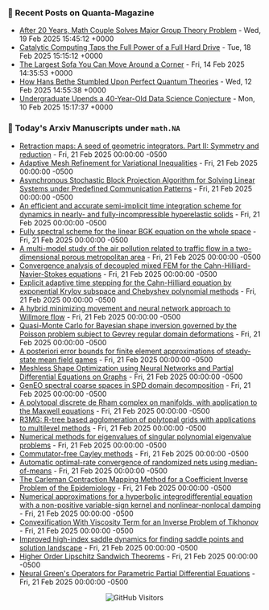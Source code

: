### 📝 Recent Posts on Quanta-Magazine
<!-- quanta starts -->
* <a href="https://www.quantamagazine.org/after-20-years-math-couple-solves-major-group-theory-problem-20250219/">After 20 Years, Math Couple Solves Major Group Theory Problem</a> - Wed, 19 Feb 2025 15:45:12 +0000
* <a href="https://www.quantamagazine.org/catalytic-computing-taps-the-full-power-of-a-full-hard-drive-20250218/">Catalytic Computing Taps the Full Power of a Full Hard Drive</a> - Tue, 18 Feb 2025 15:15:12 +0000
* <a href="https://www.quantamagazine.org/the-largest-sofa-you-can-move-around-a-corner-20250214/">The Largest Sofa You Can Move Around a Corner</a> - Fri, 14 Feb 2025 14:35:53 +0000
* <a href="https://www.quantamagazine.org/how-hans-bethe-stumbled-upon-perfect-quantum-theories-20250212/">How Hans Bethe Stumbled Upon Perfect Quantum Theories</a> - Wed, 12 Feb 2025 14:55:38 +0000
* <a href="https://www.quantamagazine.org/undergraduate-upends-a-40-year-old-data-science-conjecture-20250210/">Undergraduate Upends a 40-Year-Old Data Science Conjecture</a> - Mon, 10 Feb 2025 15:17:37 +0000
<!-- quanta ends -->


### 📝 Today's Arxiv Manuscripts under ``math.NA``
<!-- arxiv-math-na starts -->
* <a href="https://arxiv.org/abs/2502.14152">Retraction maps: A seed of geometric integrators. Part II: Symmetry and reduction</a> - Fri, 21 Feb 2025 00:00:00 -0500
* <a href="https://arxiv.org/abs/2502.14206">Adaptive Mesh Refinement for Variational Inequalities</a> - Fri, 21 Feb 2025 00:00:00 -0500
* <a href="https://arxiv.org/abs/2502.14213">Asynchronous Stochastic Block Projection Algorithm for Solving Linear Systems under Predefined Communication Patterns</a> - Fri, 21 Feb 2025 00:00:00 -0500
* <a href="https://arxiv.org/abs/2502.14284">An efficient and accurate semi-implicit time integration scheme for dynamics in nearly- and fully-incompressible hyperelastic solids</a> - Fri, 21 Feb 2025 00:00:00 -0500
* <a href="https://arxiv.org/abs/2502.14396">Fully spectral scheme for the linear BGK equation on the whole space</a> - Fri, 21 Feb 2025 00:00:00 -0500
* <a href="https://arxiv.org/abs/2502.14466">A multi-model study of the air pollution related to traffic flow in a two-dimensional porous metropolitan area</a> - Fri, 21 Feb 2025 00:00:00 -0500
* <a href="https://arxiv.org/abs/2502.14559">Convergence analysis of decoupled mixed FEM for the Cahn-Hilliard-Navier-Stokes equations</a> - Fri, 21 Feb 2025 00:00:00 -0500
* <a href="https://arxiv.org/abs/2502.14589">Explicit adaptive time stepping for the Cahn-Hilliard equation by exponential Krylov subspace and Chebyshev polynomial methods</a> - Fri, 21 Feb 2025 00:00:00 -0500
* <a href="https://arxiv.org/abs/2502.14656">A hybrid minimizing movement and neural network approach to Willmore flow</a> - Fri, 21 Feb 2025 00:00:00 -0500
* <a href="https://arxiv.org/abs/2502.14661">Quasi-Monte Carlo for Bayesian shape inversion governed by the Poisson problem subject to Gevrey regular domain deformations</a> - Fri, 21 Feb 2025 00:00:00 -0500
* <a href="https://arxiv.org/abs/2502.14687">A posteriori error bounds for finite element approximations of steady-state mean field games</a> - Fri, 21 Feb 2025 00:00:00 -0500
* <a href="https://arxiv.org/abs/2502.14821">Meshless Shape Optimization using Neural Networks and Partial Differential Equations on Graphs</a> - Fri, 21 Feb 2025 00:00:00 -0500
* <a href="https://arxiv.org/abs/2104.00280">GenEO spectral coarse spaces in SPD domain decomposition</a> - Fri, 21 Feb 2025 00:00:00 -0500
* <a href="https://arxiv.org/abs/2401.16130">A polytopal discrete de Rham complex on manifolds, with application to the Maxwell equations</a> - Fri, 21 Feb 2025 00:00:00 -0500
* <a href="https://arxiv.org/abs/2404.18505">R3MG: R-tree based agglomeration of polytopal grids with applications to multilevel methods</a> - Fri, 21 Feb 2025 00:00:00 -0500
* <a href="https://arxiv.org/abs/2406.16832">Numerical methods for eigenvalues of singular polynomial eigenvalue problems</a> - Fri, 21 Feb 2025 00:00:00 -0500
* <a href="https://arxiv.org/abs/2408.13043">Commutator-free Cayley methods</a> - Fri, 21 Feb 2025 00:00:00 -0500
* <a href="https://arxiv.org/abs/2411.01397">Automatic optimal-rate convergence of randomized nets using median-of-means</a> - Fri, 21 Feb 2025 00:00:00 -0500
* <a href="https://arxiv.org/abs/2412.00297">The Carleman Contraction Mapping Method for a Coefficient Inverse Problem of the Epidemiology</a> - Fri, 21 Feb 2025 00:00:00 -0500
* <a href="https://arxiv.org/abs/2412.07394">Numerical approximations for a hyperbolic integrodifferential equation with a non-positive variable-sign kernel and nonlinear-nonlocal damping</a> - Fri, 21 Feb 2025 00:00:00 -0500
* <a href="https://arxiv.org/abs/2501.15333">Convexification With Viscosity Term for an Inverse Problem of Tikhonov</a> - Fri, 21 Feb 2025 00:00:00 -0500
* <a href="https://arxiv.org/abs/2502.03694">Improved high-index saddle dynamics for finding saddle points and solution landscape</a> - Fri, 21 Feb 2025 00:00:00 -0500
* <a href="https://arxiv.org/abs/2404.06849">Higher Order Lipschitz Sandwich Theorems</a> - Fri, 21 Feb 2025 00:00:00 -0500
* <a href="https://arxiv.org/abs/2406.01857">Neural Green's Operators for Parametric Partial Differential Equations</a> - Fri, 21 Feb 2025 00:00:00 -0500
<!-- arxiv-math-na ends -->

<div align="center">
  
![GitHub Visitors](https://api.visitorbadge.io/api/visitors?path=https%3A%2F%2Fgithub.com%2Flowrank&label=profile%20views&labelColor=%231e1e2e&countColor=%23cba6f7)



</div>
